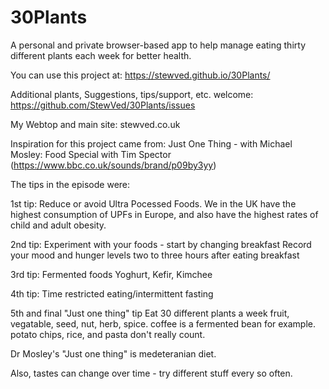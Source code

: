 # 30Plants
A personal and private browser-based app to help manage eating thirty different plants each week for better health.

You can use this project at: https://stewved.github.io/30Plants/

Additional plants, Suggestions, tips/support, etc. welcome: https://github.com/StewVed/30Plants/issues

My Webtop and main site: stewved.co.uk

Inspiration for this project came from:
Just One Thing - with Michael Mosley: Food Special with Tim Spector (https://www.bbc.co.uk/sounds/brand/p09by3yy)

The tips in the episode were:

1st tip:
Reduce or avoid Ultra Pocessed Foods.
We in the UK have the highest consumption of UPFs in Europe, and also have the highest rates of child and adult obesity.


2nd tip:
Experiment with your foods - start by changing breakfast
Record your mood and hunger levels two to three hours after eating breakfast


3rd tip:
Fermented foods
Yoghurt, Kefir, Kimchee


4th tip:
Time restricted eating/intermittent fasting


5th and final "Just one thing" tip
Eat 30 different plants a week
fruit, vegatable, seed, nut, herb, spice.
coffee is a fermented bean for example.
potato chips, rice, and pasta don't really count.


Dr Mosley's "Just one thing" is medeteranian diet.

Also, tastes can change over time - try different stuff every so often.


